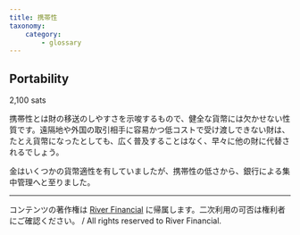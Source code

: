 ```yaml
---
title: 携帯性
taxonomy:
    category:
        - glossary
---
```


## Portability
2,100 sats

携帯性とは財の移送のしやすさを示唆するもので、健全な貨幣には欠かせない性質です。遠隔地や外国の取引相手に容易かつ低コストで受け渡しできない財は、たとえ貨幣になったとしても、広く普及することはなく、早々に他の財に代替されるでしょう。

金はいくつかの貨幣適性を有していましたが、携帯性の低さから、銀行による集中管理へと至りました。

---
コンテンツの著作権は [River Financial](https://river.com/) に帰属します。二次利用の可否は権利者にご確認ください。 / All rights reserved to River Financial.
